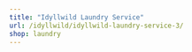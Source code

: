```yaml
---
title: "Idyllwild Laundry Service"
url: /idyllwild/idyllwild-laundry-service-3/
shop: laundry
---
```

